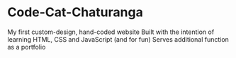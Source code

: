 # Code-Cat-Chaturanga
My first custom-design, hand-coded website
Built with the intention of learning HTML, CSS and JavaScript (and for fun) 
Serves additional function as a portfolio

